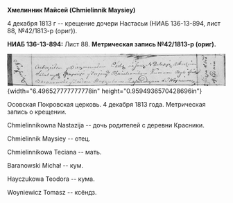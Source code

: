 **Хмелинник Майсей (Chmielinnik Maysiey)**

4 декабря 1813 г -- крещение дочери Настасьи (НИАБ 136-13-894, лист 88,
№42/1813-р (ориг)).

**НИАБ 136-13-894:** Лист 88. **Метрическая запись №42/1813-р (ориг).**

![](./media/a6590201f5c83bfef7255341a32e3ce3dcddcecf.png){width="6.496527777777778in"
height="0.9594936570428696in"}

Осовская Покровская церковь. 4 декабря 1813 года. Метрическая запись о
крещении.

Chmielinnikowna Nastazija -- дочь родителей с деревни Красники.

Chmielinnik Maysiey -- отец.

Chmielinnikowa Teciana -- мать.

Baranowski Michał -- кум.

Hayczukowa Teodora -- кума.

Woyniewicz Tomasz -- ксёндз.
